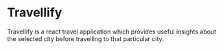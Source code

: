 # Travellify
Travellify is a react travel application which provides useful insights about the selected city before travelling to that particular city.
